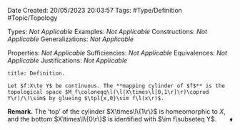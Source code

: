 <div class="topSpace"></div>

Date Created: 20/05/2023 20:03:57
Tags: #Type/Definition #Topic/Topology

Types: _Not Applicable_
Examples: _Not Applicable_
Constructions: _Not Applicable_
Generalizations: _Not Applicable_

Properties: _Not Applicable_
Sufficiencies: _Not Applicable_
Equivalences: _Not Applicable_
Justifications: _Not Applicable_

``` ad-Definition
title: Definition.

Let $f:X\to Y$ be continuous. The **mapping cylinder of $f$** is the topological space $M_f\coloneqq\l(\l(X\times\l[0,1\r]\r)\coprod Y\r)/\!\sim$ by glueing $\tpl{x,0}\sim f\l(x\r)$.

```

<b>Remark.</b> The $\textrm{`}$top$\textrm{'}$ of the cylinder $X\times\l\{1\r\}$ is homeomorphic to $X$, and the bottom $X\times\l\{0\r\}$ is identified with $\im f\subseteq Y$.<span style="float:right;">$\blacklozenge$</span>
